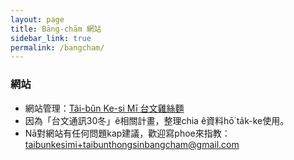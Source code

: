 ```yaml
---
layout: page
title: Bāng-chām 網站
sidebar_link: true
permalink: /bangcham/
---
```


### 網站

* 網站管理：[Tâi-bûn Ke-si Mī 台文雞絲麵](https://linktr.ee/taibunkesimi)
* 因為「台文通訊30冬」ê相關計畫，整理chia ê資料hō͘ ta̍k-ke使用。
* Nā對網站有任何問題kap建議，歡迎寫phoe來指教：[taibunkesimi+taibunthongsinbangcham@gmail.com](mailto:taibunkesimi+taibunthongsinbangcham@gmail.com)
